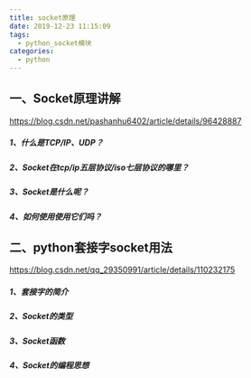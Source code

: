 ```yaml
---
title: socket原理
date: 2019-12-23 11:15:09
tags:
  - python_socket模块
categories:
  - python
---
```

## 一、Socket原理讲解

https://blog.csdn.net/pashanhu6402/article/details/96428887

##### 1、什么是TCP/IP、UDP？

##### 2、Socket在tcp/ip五层协议/iso七层协议的哪里？

##### 3、Socket是什么呢？

##### 4、如何使用使用它们吗？

## 二、python套接字socket用法

https://blog.csdn.net/qq_29350991/article/details/110232175

##### 1、套接字的简介

##### 2、Socket的类型

##### 3、Socket函数

##### 4、Socket的编程思想